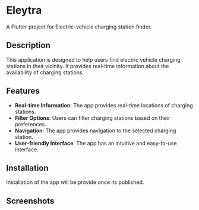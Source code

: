 # Eleytra

A Flutter project for Electric-vehicle charging station finder.

## Description
This application is designed to help users find electric vehicle charging stations in their vicinity. It provides real-time information about the availability of charging stations.

## Features
- **Real-time Information**: The app provides real-time locations of charging stations.
- **Filter Options**: Users can filter charging stations based on their preferences.
- **Navigation**: The app provides navigation to the selected charging station.
- **User-friendly Interface**: The app has an intuitive and easy-to-use interface.

## Installation
Installation of the app will be provide once its published.


## Screenshots

